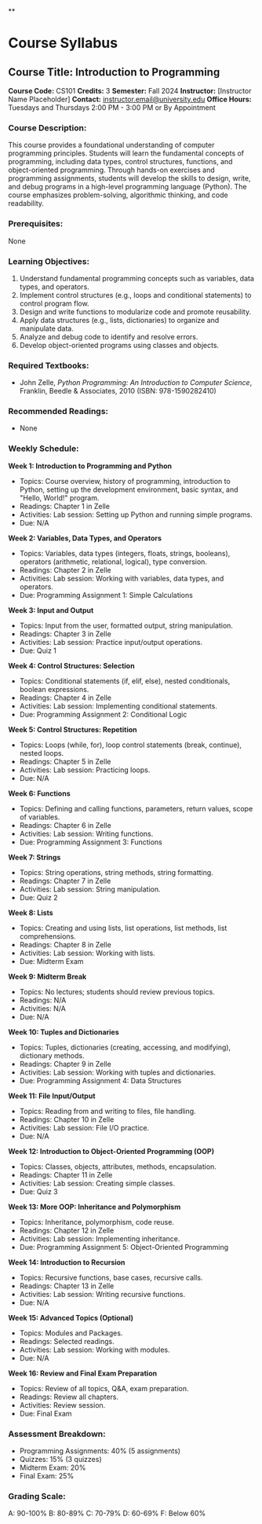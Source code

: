 **
# Course Syllabus
## Course Title: Introduction to Programming
**Course Code:** CS101
**Credits:** 3
**Semester:** Fall 2024
**Instructor:** [Instructor Name Placeholder]
**Contact:** instructor.email@university.edu
**Office Hours:** Tuesdays and Thursdays 2:00 PM - 3:00 PM or By Appointment

### Course Description:
This course provides a foundational understanding of computer programming principles. Students will learn the fundamental concepts of programming, including data types, control structures, functions, and object-oriented programming. Through hands-on exercises and programming assignments, students will develop the skills to design, write, and debug programs in a high-level programming language (Python). The course emphasizes problem-solving, algorithmic thinking, and code readability.

### Prerequisites:
None

### Learning Objectives:
1.  Understand fundamental programming concepts such as variables, data types, and operators.
2.  Implement control structures (e.g., loops and conditional statements) to control program flow.
3.  Design and write functions to modularize code and promote reusability.
4.  Apply data structures (e.g., lists, dictionaries) to organize and manipulate data.
5.  Analyze and debug code to identify and resolve errors.
6.  Develop object-oriented programs using classes and objects.

### Required Textbooks:
- John Zelle, *Python Programming: An Introduction to Computer Science*, Franklin, Beedle & Associates, 2010 (ISBN: 978-1590282410)

### Recommended Readings:
- None

### Weekly Schedule:
**Week 1: Introduction to Programming and Python**
- Topics: Course overview, history of programming, introduction to Python, setting up the development environment, basic syntax, and "Hello, World!" program.
- Readings: Chapter 1 in Zelle
- Activities: Lab session: Setting up Python and running simple programs.
- Due: N/A

**Week 2: Variables, Data Types, and Operators**
- Topics: Variables, data types (integers, floats, strings, booleans), operators (arithmetic, relational, logical), type conversion.
- Readings: Chapter 2 in Zelle
- Activities: Lab session: Working with variables, data types, and operators.
- Due: Programming Assignment 1: Simple Calculations

**Week 3: Input and Output**
- Topics: Input from the user, formatted output, string manipulation.
- Readings: Chapter 3 in Zelle
- Activities: Lab session: Practice input/output operations.
- Due: Quiz 1

**Week 4: Control Structures: Selection**
- Topics: Conditional statements (if, elif, else), nested conditionals, boolean expressions.
- Readings: Chapter 4 in Zelle
- Activities: Lab session: Implementing conditional statements.
- Due: Programming Assignment 2: Conditional Logic

**Week 5: Control Structures: Repetition**
- Topics: Loops (while, for), loop control statements (break, continue), nested loops.
- Readings: Chapter 5 in Zelle
- Activities: Lab session: Practicing loops.
- Due: N/A

**Week 6: Functions**
- Topics: Defining and calling functions, parameters, return values, scope of variables.
- Readings: Chapter 6 in Zelle
- Activities: Lab session: Writing functions.
- Due: Programming Assignment 3: Functions

**Week 7: Strings**
- Topics: String operations, string methods, string formatting.
- Readings: Chapter 7 in Zelle
- Activities: Lab session: String manipulation.
- Due: Quiz 2

**Week 8: Lists**
- Topics: Creating and using lists, list operations, list methods, list comprehensions.
- Readings: Chapter 8 in Zelle
- Activities: Lab session: Working with lists.
- Due: Midterm Exam

**Week 9: Midterm Break**
- Topics: No lectures; students should review previous topics.
- Readings: N/A
- Activities: N/A
- Due: N/A

**Week 10: Tuples and Dictionaries**
- Topics: Tuples, dictionaries (creating, accessing, and modifying), dictionary methods.
- Readings: Chapter 9 in Zelle
- Activities: Lab session: Working with tuples and dictionaries.
- Due: Programming Assignment 4: Data Structures

**Week 11: File Input/Output**
- Topics: Reading from and writing to files, file handling.
- Readings: Chapter 10 in Zelle
- Activities: Lab session: File I/O practice.
- Due: N/A

**Week 12: Introduction to Object-Oriented Programming (OOP)**
- Topics: Classes, objects, attributes, methods, encapsulation.
- Readings: Chapter 11 in Zelle
- Activities: Lab session: Creating simple classes.
- Due: Quiz 3

**Week 13: More OOP: Inheritance and Polymorphism**
- Topics: Inheritance, polymorphism, code reuse.
- Readings: Chapter 12 in Zelle
- Activities: Lab session: Implementing inheritance.
- Due: Programming Assignment 5: Object-Oriented Programming

**Week 14: Introduction to Recursion**
- Topics: Recursive functions, base cases, recursive calls.
- Readings: Chapter 13 in Zelle
- Activities: Lab session: Writing recursive functions.
- Due: N/A

**Week 15: Advanced Topics (Optional)**
- Topics: Modules and Packages.
- Readings: Selected readings.
- Activities: Lab session: Working with modules.
- Due: N/A

**Week 16: Review and Final Exam Preparation**
- Topics: Review of all topics, Q&A, exam preparation.
- Readings: Review all chapters.
- Activities: Review session.
- Due: Final Exam

### Assessment Breakdown:
-   Programming Assignments: 40% (5 assignments)
-   Quizzes: 15% (3 quizzes)
-   Midterm Exam: 20%
-   Final Exam: 25%

### Grading Scale:
A: 90-100%
B: 80-89%
C: 70-79%
D: 60-69%
F: Below 60%